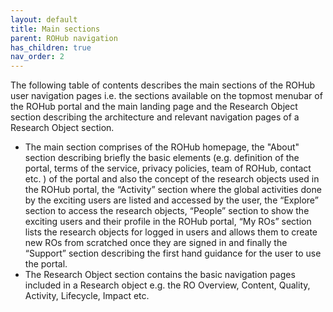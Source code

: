```yaml
---
layout: default
title: Main sections
parent: ROHub navigation
has_children: true
nav_order: 2
---
```



The following table of contents describes the main sections of the ROHub user navigation pages i.e. the sections available on the topmost menubar of the ROHub portal and the main landing page and the Research Object section describing the architecture and relevant navigation pages of a Research Object section.
* The main section comprises of the ROHub homepage, the "About" section describing briefly the basic elements (e.g. definition of the portal, terms of the service, privacy policies, team of ROHub, contact etc. ) of the portal and also the concept of the research objects used in the ROHub portal, the “Activity” section where the global activities done by the exciting users are listed and accessed by the user, the “Explore” section to access the research objects, “People” section to show the exciting users and their profile in the ROHub portal, “My ROs” section lists the research objects for logged in users and allows them to create new ROs from scratched once they are signed in and finally the “Support” section describing the first hand guidance for the user to use the portal.
* The Research Object section contains the basic navigation pages included in a Research object e.g. the RO Overview, Content, Quality, Activity, Lifecycle, Impact etc.  



<!--
## Table of contents
{: .no_toc .text-delta }

1. TOC
{:toc}

---

## Home


### Search by keyword

### Key ROHub statistics

### Featured research objects

### Recent activity

## Activity

## Explore

## My ROs

## People

## Support

-->

